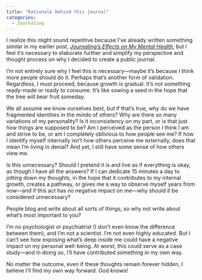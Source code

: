 ```yaml
---
title: "Rationale behind this journal"
categories:
  - Journaling
---
```


I realize this might sound repetitive because I’ve already written something similar in my earlier post, *[Journaling’s Effects on My Mental Health](https://pigman1000.github.io/9101-292-003/technology/journaling-is-healthy/)*, but I feel it’s necessary to elaborate further and simplify my perspective and thought process on why I decided to create a public journal.  

I’m not entirely sure why I feel this is necessary—maybe it’s because I think more people should do it. Perhaps that’s another form of validation. Regardless, I must proceed, because growth is gradual. It’s not something ready-made or ready to consume. It’s like sowing a seed in the hope that the tree will bear fruit someday.  

We all assume we know ourselves best, but if that’s true, why do we have fragmented identities in the minds of others? Why are there so many variations of my personality? Is it inconsistency on my part, or is that just how things are supposed to be? Am I perceived as the person I think I am and strive to be, or am I completely oblivious to how people see me? If how I identify myself internally isn’t how others perceive me externally, does that mean I’m living in denial? And yet, I still have some sense of how others view me.  

Is this unnecessary? Should I pretend it is and live as if everything is okay, as though I have all the answers? If I can dedicate 15 minutes a day to jotting down my thoughts, in the hope that it contributes to my internal growth, creates a pathway, or gives me a way to observe myself years from now—and if this act has no negative impact on me—why should it be considered unnecessary?  

People blog and write about all sorts of things, so why not write about what’s most important to you?  

I’m no psychologist or psychiatrist (I don’t even know the difference between them), and I’m not a scientist. I’m not even highly educated. But I can’t see how exposing what’s deep inside me could have a negative impact on my personal well-being. At worst, this could serve as a case study—and in doing so, I’ll have contributed something in my own way.  

No matter the outcome, even if these thoughts remain forever hidden, I believe I’ll find my own way forward. God knows!